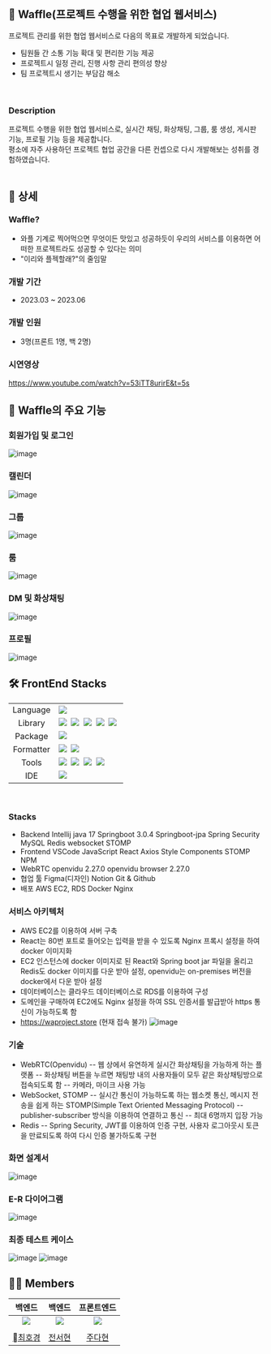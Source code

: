## 🧇 Waffle(프로젝트 수행을 위한 협업 웹서비스)
프로젝트 관리를 위한 협업 웹서비스로 다음의 목표로 개발하게 되었습니다.
<br>
- 팀원들 간 소통 기능 확대 및 편리한 기능 제공
- 프로젝트시 일정 관리, 진행 사항 관리 편의성 향상
- 팀 프로젝트시 생기는 부담감 해소

<br>

### Description
프로젝트 수행을 위한 협업 웹서비스로, 실시간 채팅, 화상채팅, 그룹, 룸 생성, 게시판 기능, 프로필 기능 등을 제공합니다. <br/>
평소에 자주 사용하던 프로젝트 협업 공간을 다른 컨셉으로 다시 개발해보는 성취를 경험하였습니다. <br/>
<br>


## 📝 상세 

### Waffle?
- 와플 기계로 찍어먹으면 무엇이든 맛있고 성공하듯이 우리의 서비스를 이용하면 어떠한 프로젝트라도 성공할 수 있다는 의미
- "이리와 플젝할래?"의 줄임말
### 개발 기간
- 2023.03 ~ 2023.06
### 개발 인원
- 3명(프론트 1명, 백 2명)

### 시연영상
https://www.youtube.com/watch?v=53iTT8urirE&t=5s
<br>

## 📸 Waffle의 주요 기능

### 회원가입 및 로그인
![image](https://github.com/judahhh/Waffle-FrontEnd/assets/96521594/764f7dc7-8051-4f21-bb01-a06ec30c3f61)
### 캘린더
![image](https://github.com/judahhh/Waffle-FrontEnd/assets/96521594/369c7fd6-a4e9-4f41-a9bd-178aa19fd081)
### 그룹
![image](https://github.com/judahhh/Waffle-FrontEnd/assets/96521594/4572fc00-452e-410a-9e8e-c87c411db954)
### 룸
![image](https://github.com/judahhh/Waffle-FrontEnd/assets/96521594/b05a21d0-734f-4aa4-aad5-18c62589826f)
### DM 및 화상채팅
![image](https://github.com/judahhh/Waffle-FrontEnd/assets/96521594/eec12c3b-7ca8-4b48-90e8-d025640d8918)
### 프로필
![image](https://github.com/judahhh/Waffle-FrontEnd/assets/96521594/d5139261-a9aa-4ed8-a322-bd8ec0625e57)

## 🛠 FrontEnd Stacks

<table>
<tr>
 <td align="center">Language</td>
 <td>
  <img src="https://img.shields.io/badge/JavaScript-Yellow?style=for-the-badge&logo=JavaScript&logoColor=ffffff"/>
 </td>
</tr>
<tr>
 <td align="center">Library</td>
 <td>
  <img src="https://img.shields.io/badge/React-61DAFB?style=for-the-badge&logo=React&logoColor=ffffff"/>&nbsp;
<img src="https://img.shields.io/badge/Axios-6028e0?style=for-the-badge&logo=Axios&logoColor=ffffff"/>&nbsp;
<img src="https://img.shields.io/badge/Styled-Components-pink?style=for-the-badge&logo=Styled-Components&logoColor=ffffff"/>&nbsp;
<img src="https://img.shields.io/badge/Stomp-red?style=for-the-badge&logo=Stomp&logoColor=ffffff"/>&nbsp;
<img src="https://img.shields.io/badge/OpenVidu-black?style=for-the-badge&logo=Open-Vidu&logoColor=ffffff"/>&nbsp;

  </td>
</tr>
<tr>
 <td align="center">Package</td>
 <td>
    <img src="https://img.shields.io/badge/NPM-CB3837?style=for-the-badge&logo=Npm&logoColor=white"/>&nbsp 
  </td>
</tr>
<tr>
 <td align="center">Formatter</td>
 <td>
  <img src="https://img.shields.io/badge/Prettier-373338?style=for-the-badge&logo=Prettier&logoColor=ffffff"/>&nbsp 
  <img src="https://img.shields.io/badge/ESLint-4B32C3?style=for-the-badge&logo=ESLint&logoColor=ffffff"/>&nbsp 
 </td>
</tr>
<tr>
 <td align="center">Tools</td>
 <td>
    <img src="https://img.shields.io/badge/GitHub-181717?style=for-the-badge&logo=GitHub&logoColor=white"/>&nbsp 
    <img src="https://img.shields.io/badge/Notion-5a5d69?style=for-the-badge&logo=Notion&logoColor=white"/>&nbsp
    <img src="https://img.shields.io/badge/Slack-4A154B?style=for-the-badge&logo=Slack&logoColor=white"/>&nbsp 
    <img src="https://img.shields.io/badge/Figma-d90f42?style=for-the-badge&logo=Figma&logoColor=white"/>&nbsp  
 </td>
</tr>
<tr>
 <td align="center">IDE</td>
 <td>
    <img src="https://img.shields.io/badge/VSCode-007ACC?style=for-the-badge&logo=Visual%20Studio%20Code&logoColor=white"/>&nbsp
</tr>
</table>
<br>

### Stacks
- Backend
Intellij
java 17
Springboot 3.0.4
Springboot-jpa
Spring Security
MySQL
Redis
websocket
STOMP
- Frontend
VSCode
JavaScript
React
Axios
Style Components
STOMP
NPM
- WebRTC
openvidu 2.27.0
openvidu browser 2.27.0
- 협업 툴
Figma(디자인)
Notion
Git & Github
- 배포
AWS EC2, RDS
Docker
Nginx

### 서비스 아키텍처
- AWS EC2를 이용하여 서버 구축
- React는 80번 포트로 들어오는 입력을 받을 수 있도록 Nginx 프록시 설정을 하여 docker 이미지화
- EC2 인스턴스에 docker 이미지로 된 React와 Spring boot jar 파일을 올리고 Redis도 docker 이미지를 다운 받아 설정, openvidu는 on-premises 버전을 docker에서 다운 받아 설정
- 데이터베이스는 클라우드 데이터베이스로 RDS를 이용하여 구성
- 도메인을 구매하여 EC2에도 Nginx 설정을 하여 SSL 인증서를 발급받아 https 통신이 가능하도록 함
- https://waproject.store (현재 접속 불가)
![image](https://github.com/judahhh/Waffle-FrontEnd/assets/96521594/66d9a6de-94d0-4ad5-ad5e-8654847d154a)
### 기술
- WebRTC(Openvidu)
-- 웹 상에서 유연하게 실시간 화상채팅을 가능하게 하는 플랫폼
-- 화상채팅 버튼을 누르면 채팅방 내의 사용자들이 모두 같은 화상채팅방으로 접속되도록 함
-- 카메라, 마이크 사용 가능
- WebSocket, STOMP
-- 실시간 통신이 가능하도록 하는 웹소켓 통신, 메시지 전송을 쉽게 하는 STOMP(Simple Text Oriented Messaging Protocol)
-- publisher-subscriber 방식을 이용하여 연결하고 통신
-- 최대 6명까지 입장 가능
- Redis
-- Spring Security, JWT를 이용하여 인증 구현, 사용자 로그아웃시 토큰을 만료되도록 하여 다시 인증 불가하도록 구현

### 화면 설계서
![image](https://github.com/judahhh/Waffle-FrontEnd/assets/96521594/d6c62293-a9cc-4bee-a199-e2739215359c)

### E-R 다이어그램
![image](https://github.com/judahhh/Waffle-FrontEnd/assets/96521594/6d187311-4c64-4fd2-8b5f-692f3feda5c7)

### 최종 테스트 케이스
![image](https://github.com/judahhh/Waffle-FrontEnd/assets/96521594/b7f88ec4-5e22-40f6-a7ec-0084b6af8fb3)
![image](https://github.com/judahhh/Waffle-FrontEnd/assets/96521594/5f25ce72-a4bb-4582-8ce2-361833f70a39)



## 💁‍♀️ Members

|     백엔드    |     백엔드     |    프론트엔드    |  
| :-----------------------------------------: | :----------------------------------------------: | :---------------------------------------------: | 
| ![](https://github.com/HoGyeongC.png?size=100) | ![](https://github.com/Seohyun-0206.png?size=300) | ![](https://github.com/judahhh.png?size=300) | 
|  | |  | 
|     [최호경](https://github.com/HoGyeongC)     |     [전서현](https://github.com/Seohyun-0206)     |     [주다현](https://github.com/judahhh)     |  
<br>
<br>
